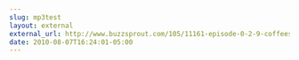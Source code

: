 ```yaml
---
slug: mp3test
layout: external
external_url: http://www.buzzsprout.com/105/11161-episode-0-2-9-coffeescript-with-jeremy-ashkenas.mp3
date: 2010-08-07T16:24:01-05:00
---
```

